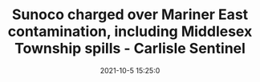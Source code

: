 ---
"title": "Sunoco charged over Mariner East contamination, including Middlesex Township spills - Carlisle Sentinel"
"date": "2021-10-5 15:25:0"
"feed_name": "GOOGLENEWSCONSTRUCTION"
"feed_website": "https://news.google.com/search?q=construction%2Bincident&hl=en-US&gl=US&ceid=US:en"
"feed_rss": "https://news.google.com/rss/search?q=construction%2Bincident&hl=en-US&gl=US&ceid=US:en"
"link": "https://cumberlink.com/news/local/crime-and-courts/sunoco-charged-over-mariner-east-contamination-including-middlesex-township-spills/article_563b7580-e860-5d9f-97fe-f93d584268a3.html"
"source": "{'href': 'https://cumberlink.com', 'title': 'Carlisle Sentinel'}"
"file": "_posts/2021-1-1-23ce6e76f4e51b325cb8b4b7385f54cab85e94b9.md"
"accident": "1"
"drilling": "0"
"dead": "0"
"injured": "0"
"arrested": "0"
"place": "unknown place"
"where": "unknown site"
"causes": "unknown"
"place_uri": "unknown place"
---